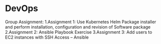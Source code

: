 # DevOps
Group Assignment:
1.Assignment 1: Use Kubernetes Helm  Package installer and perform installation, configuration and revision of Software package 
2.Assignment 2: Ansible Playbook Exercise
3.Assignment 3: Add users to EC2 instances with SSH Access – Ansible
